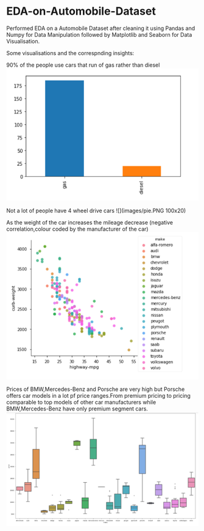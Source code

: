 # EDA-on-Automobile-Dataset
Performed EDA on a Automobile Dataset after cleaning it using Pandas and Numpy for Data Manipulation followed by Matplotlib and Seaborn for Data Visualisation.

Some visualisations and the correspnding insights:

90% of the people use cars that run of gas rather than diesel
![](images/bar.PNG)

Not a lot of people have 4 wheel drive cars
![](images/pie.PNG 100x20)

As the weight of the car increases the mileage decrease (negative correlation,colour coded by the manufacturer of the car)
![](images/scatter.PNG)

Prices of BMW,Mercedes-Benz and Porsche are very high but Porsche offers car models in a lot pf price ranges.From premium pricing to pricing comparable to top models of other car manufacturers while BMW,Mercedes-Benz have only premium segment cars.
![](images/box.PNG)
